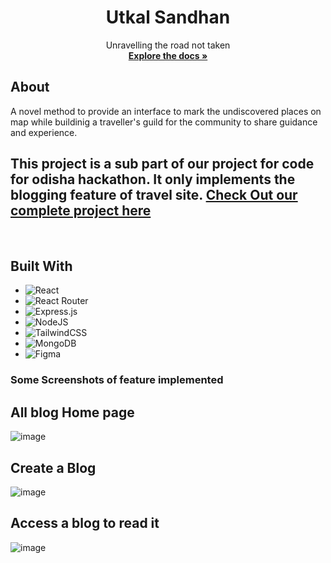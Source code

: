<div align="center">
  <a href="https://github.com/JasminPradhan/Jas.js_UtkalSandhan">
  </a>
  <h1 align="center">Utkal Sandhan</h1>

  <p align="center">
    Unravelling the road not taken
    <br />
    <a href="https://github.com/JasminPradhan/Jas.js_UtkalSandhan"><strong>Explore the docs »</strong></a>
    <br />
</div>

## About
A novel method to provide an interface to mark the undiscovered places on map while buildinig a traveller's guild for the community to share guidance and experience.

## This project is a sub part of our project for code for odisha hackathon. It only implements the blogging feature of travel site. [Check Out our complete project here](https://github.com/JasminPradhan/Jas.js_UtkalSandhan)

<br>

## Built With

* ![React](https://img.shields.io/badge/react-%2320232a.svg?style=for-the-badge&logo=react&logoColor=%2361DAFB)
* ![React Router](https://img.shields.io/badge/React_Router-CA4245?style=for-the-badge&logo=react-router&logoColor=white)
* ![Express.js](https://img.shields.io/badge/express.js-%23404d59.svg?style=for-the-badge&logo=express&logoColor=%2361DAFB)
* ![NodeJS](https://img.shields.io/badge/node.js-6DA55F?style=for-the-badge&logo=node.js&logoColor=white)
* ![TailwindCSS](https://img.shields.io/badge/tailwindcss-%2338B2AC.svg?style=for-the-badge&logo=tailwind-css&logoColor=white)
* ![MongoDB](https://img.shields.io/badge/MongoDB-%234ea94b.svg?style=for-the-badge&logo=mongodb&logoColor=white)
* ![Figma](https://img.shields.io/badge/figma-%23F24E1E.svg?style=for-the-badge&logo=figma&logoColor=white)

### Some Screenshots of feature implemented

## All blog Home page
![image](https://user-images.githubusercontent.com/40180496/187288331-d56a976f-752d-4920-98c8-6e57d5e124d4.png)

## Create a Blog
![image](https://user-images.githubusercontent.com/40180496/187289004-cf1aaa22-5137-4a9d-9201-10c27fe3eb8a.png)

## Access a blog to read it
![image](https://user-images.githubusercontent.com/40180496/187289173-6094ddb7-362c-48ec-9ef0-4bbaf0f7a185.png)



